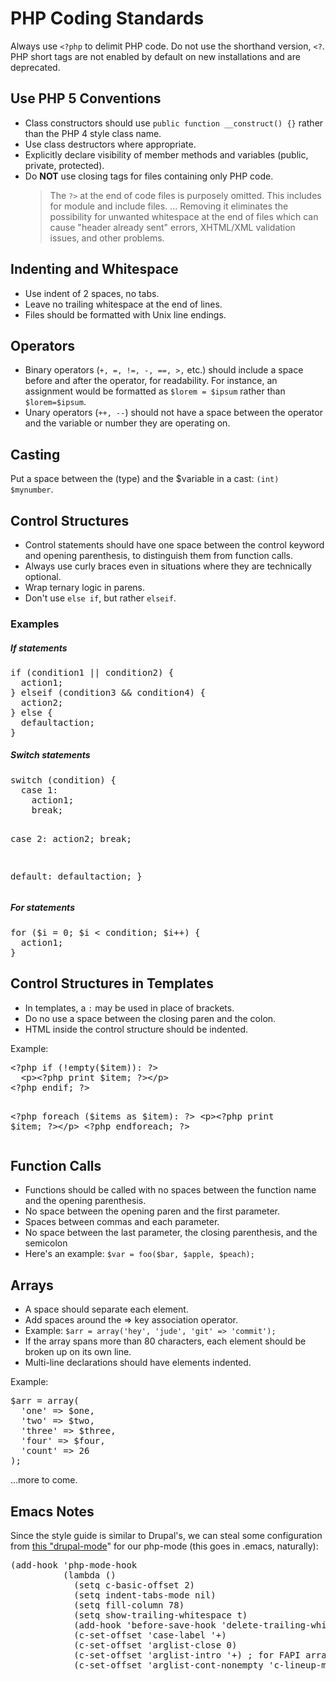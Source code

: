 <h1>PHP Coding Standards</h1>

Always use <code><?php</code> to delimit PHP code. Do not use the shorthand version, <code><?</code>. PHP short tags are not enabled by default on new installations and are deprecated.

<h2>Use PHP 5 Conventions</h2>
<ul>
  <li>Class constructors should use <code>public function __construct() {}</code> rather than the PHP 4 style class name.</li>
  <li>Use class destructors where appropriate.</li>
  <li>Explicitly declare visibility of member methods and variables (public, private, protected).</li>
  <li>
    Do <strong>NOT</strong> use closing tags for files containing only PHP code.
    <blockquote>
      The <code>?></code> at the end of code files is purposely omitted. This includes for module and include files. ... Removing it eliminates the possibility for unwanted whitespace at the end of files which can cause "header already sent" errors, XHTML/XML validation issues, and other problems.
    </blockquote>
  </li>
</ul>

<h2>Indenting and Whitespace</h2>
<ul>
  <li>Use indent of 2 spaces, no tabs.</li>
  <li>Leave no trailing whitespace at the end of lines.</li>
  <li>Files should be formatted with Unix line endings.</li>
</ul>

<h2>Operators</h2>
<ul>
  <li>Binary operators (<code>+, =, !=, -, ==, >,</code> etc.) should include a space before and after the operator, for readability. For instance, an assignment would be formatted as <code>$lorem = $ipsum</code> rather than <code>$lorem=$ipsum</code>.</li>
  <li>Unary operators (<code>++, --</code>) should not have a space between the operator and the variable or number they are operating on.</li>
</ul>

<h2>Casting</h2>
<p>Put a space between the (type) and the $variable in a cast: <code>(int) $mynumber</code>.</p>

<h2>Control Structures</h2>
<ul>
  <li>Control statements should have one space between the control keyword and opening parenthesis, to distinguish them from function calls.</li>
  <li>Always use curly braces even in situations where they are technically optional.</li>
  <li>Wrap ternary logic in parens.</li>
  <li>Don't use <code>else if</code>, but rather <code>elseif</code>.</li>
</ul>
<h3>Examples</h3>
<h5>If statements</h5>
<pre>
if (condition1 || condition2) {
  action1;
} elseif (condition3 && condition4) {
  action2;
} else {
  defaultaction;
}
</pre>
<h5>Switch statements</h5>
<pre>
switch (condition) {
  case 1:
    action1;
    break;

  case 2:
    action2;
    break;

  default:
    defaultaction;
}
</pre>
<h5>For statements</h5>
<pre>
for ($i = 0; $i &lt; condition; $i++) {
  action1;
}
</pre>

<h2>Control Structures in Templates</h2>
<ul>
  <li>In templates, a <code>:</code> may be used in place of brackets.</li>
  <li>Do no use a space between the closing paren and the colon.</li>
  <li>HTML inside the control structure should be indented.</li>
</ul>
Example:
<pre>
&lt;?php if (!empty($item)): ?&gt;
  &lt;p&gt;&lt;?php print $item; ?&gt;&lt;/p&gt;
&lt;?php endif; ?&gt;

&lt;?php foreach ($items as $item): ?&gt;
  &lt;p&gt;&lt;?php print $item; ?&gt;&lt;/p&gt;
&lt;?php endforeach; ?&gt;
</pre>

<h2>Function Calls</h2>
<ul>
  <li>Functions should be called with no spaces between the function name and the opening parenthesis.</li>
  <li>No space between the opening paren and the first parameter.</li>
  <li>Spaces between commas and each parameter.</li>
  <li>No space between the last parameter, the closing parenthesis, and the semicolon</li>
  <li>
    Here's an example:
    <code>$var = foo($bar, $apple, $peach);</code>
  </li>
</ul>

<h2>Arrays</h2>
<ul>
  <li>A space should separate each element.</li>
  <li>Add spaces around the => key association operator.</li>
  <li>Example: <code>$arr = array('hey', 'jude', 'git' => 'commit');</code></li>
  <li>If the array spans more than 80 characters, each element should be broken up on its own line.</li>
  <li>Multi-line declarations should have elements indented.</li>
</ul>
Example:
<pre>
$arr = array(
  'one' => $one,
  'two' => $two,
  'three' => $three,
  'four' => $four,
  'count' => 26
);
</pre>



<p>...more to come.</p>


<h2>Emacs Notes</h2>

Since the style guide is similar to Drupal's, we can steal some configuration from <a href="http://drupal.org/node/59868">this "drupal-mode</a>" for our php-mode (this goes in .emacs, naturally):

<pre>
(add-hook 'php-mode-hook
          (lambda ()
            (setq c-basic-offset 2)
            (setq indent-tabs-mode nil)
            (setq fill-column 78)
            (setq show-trailing-whitespace t)
            (add-hook 'before-save-hook 'delete-trailing-whitespace)
            (c-set-offset 'case-label '+)
            (c-set-offset 'arglist-close 0)
            (c-set-offset 'arglist-intro '+) ; for FAPI arrays and DBTNG
            (c-set-offset 'arglist-cont-nonempty 'c-lineup-math))) ; for DBTNG fields and values

</pre>